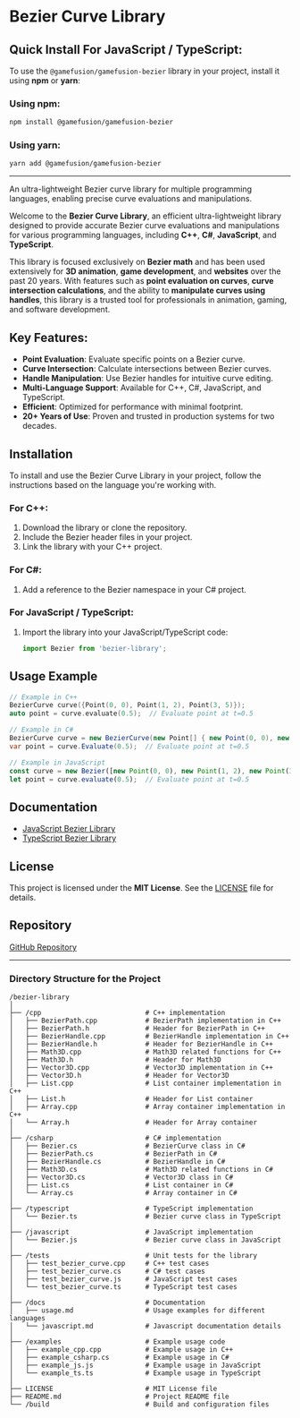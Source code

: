 # Bezier Curve Library

## Quick Install **For JavaScript / TypeScript:**
To use the `@gamefusion/gamefusion-bezier` library in your project, install it using **npm** or **yarn**:

### **Using npm:**
```sh
npm install @gamefusion/gamefusion-bezier
```

### **Using yarn:**
```sh
yarn add @gamefusion/gamefusion-bezier
```

---

An ultra-lightweight Bezier curve library for multiple programming languages, enabling precise curve evaluations and manipulations.

Welcome to the **Bezier Curve Library**, an efficient ultra-lightweight library designed to provide accurate Bezier curve evaluations and manipulations for various programming languages, including **C++**, **C#**, **JavaScript**, and **TypeScript**. 

This library is focused exclusively on **Bezier math** and has been used extensively for **3D animation**, **game development**, and **websites** over the past 20 years. With features such as **point evaluation on curves**, **curve intersection calculations**, and the ability to **manipulate curves using handles**, this library is a trusted tool for professionals in animation, gaming, and software development.

## Key Features:
- **Point Evaluation**: Evaluate specific points on a Bezier curve.
- **Curve Intersection**: Calculate intersections between Bezier curves.
- **Handle Manipulation**: Use Bezier handles for intuitive curve editing.
- **Multi-Language Support**: Available for C++, C#, JavaScript, and TypeScript.
- **Efficient**: Optimized for performance with minimal footprint.
- **20+ Years of Use**: Proven and trusted in production systems for two decades.

## Installation

To install and use the Bezier Curve Library in your project, follow the instructions based on the language you're working with.

### For C++:
1. Download the library or clone the repository.
2. Include the Bezier header files in your project.
3. Link the library with your C++ project.

### For C#:
1. Add a reference to the Bezier namespace in your C# project.

### For JavaScript / TypeScript:
1. Import the library into your JavaScript/TypeScript code:
   ```javascript
   import Bezier from 'bezier-library';
   ```

## Usage Example

```cpp
// Example in C++
BezierCurve curve({Point(0, 0), Point(1, 2), Point(3, 5)});
auto point = curve.evaluate(0.5);  // Evaluate point at t=0.5
```

```csharp
// Example in C#
BezierCurve curve = new BezierCurve(new Point[] { new Point(0, 0), new Point(1, 2), new Point(3, 5) });
var point = curve.Evaluate(0.5);  // Evaluate point at t=0.5
```

```javascript
// Example in JavaScript
const curve = new Bezier([new Point(0, 0), new Point(1, 2), new Point(3, 5)]);
let point = curve.evaluate(0.5);  // Evaluate point at t=0.5
```

## Documentation

- [JavaScript Bezier Library](docs/javascript.md)
- [TypeScript Bezier Library](docs/typescript.md)

## License

This project is licensed under the **MIT License**. See the [LICENSE](LICENSE) file for details.

## Repository

[GitHub Repository](https://github.com/GameFusion/Bezier)

---

### **Directory Structure for the Project**

```
/bezier-library
│
├── /cpp                          # C++ implementation
│   ├── BezierPath.cpp            # BezierPath implementation in C++
│   ├── BezierPath.h              # Header for BezierPath in C++
│   ├── BezierHandle.cpp          # BezierHandle implementation in C++
│   ├── BezierHandle.h            # Header for BezierHandle in C++
│   ├── Math3D.cpp                # Math3D related functions for C++
│   ├── Math3D.h                  # Header for Math3D
│   ├── Vector3D.cpp              # Vector3D implementation in C++
│   ├── Vector3D.h                # Header for Vector3D
│   ├── List.cpp                  # List container implementation in C++
│   ├── List.h                    # Header for List container
│   ├── Array.cpp                 # Array container implementation in C++
│   └── Array.h                   # Header for Array container
│
├── /csharp                       # C# implementation
│   ├── Bezier.cs                 # BezierCurve class in C#
│   ├── BezierPath.cs             # BezierPath in C#
│   ├── BezierHandle.cs           # BezierHandle in C#
│   ├── Math3D.cs                 # Math3D related functions in C#
│   ├── Vector3D.cs               # Vector3D class in C#
│   ├── List.cs                   # List container in C#
│   └── Array.cs                  # Array container in C#
│
├── /typescript                   # TypeScript implementation
│   └── Bezier.ts                 # Bezier curve class in TypeScript
│
├── /javascript                   # JavaScript implementation
│   └── Bezier.js                 # Bezier curve class in JavaScript
│
├── /tests                        # Unit tests for the library
│   ├── test_bezier_curve.cpp     # C++ test cases
│   ├── test_bezier_curve.cs      # C# test cases
│   ├── test_bezier_curve.js      # JavaScript test cases
│   └── test_bezier_curve.ts      # TypeScript test cases
│
├── /docs                         # Documentation
│   ├── usage.md                  # Usage examples for different languages
│   └── javascript.md             # Javascript documentation details
│
├── /examples                     # Example usage code
│   ├── example_cpp.cpp           # Example usage in C++
│   ├── example_csharp.cs         # Example usage in C#
│   ├── example_js.js             # Example usage in JavaScript
│   └── example_ts.ts             # Example usage in TypeScript
│
├── LICENSE                       # MIT License file
├── README.md                     # Project README file
└── /build                        # Build and configuration files
```
